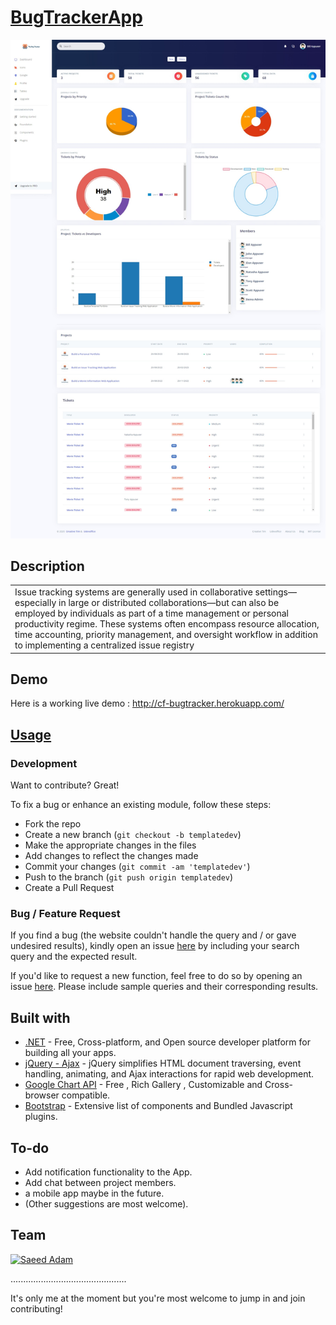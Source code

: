 # [BugTrackerApp](http://cf-bugtracker.herokuapp.com)
<img src="https://github.com/SaeedAdam/BugTrackerApp/blob/main/BugTracker/wwwroot/img/screenshots/Dashboard.jpeg" alt="Dashboard">

## Description
<table>
<tr>
<td>
  Issue tracking systems are generally used in collaborative settings—especially in large or distributed collaborations—but can also be employed by individuals as part of a time management or personal productivity regime. These systems often encompass resource allocation, time accounting, priority management, and oversight workflow in addition to implementing a centralized issue registry
</td>
</tr>
</table>


## Demo
Here is a working live demo :  http://cf-bugtracker.herokuapp.com/

## [Usage](https://iharsh234.github.io/WebApp/) 

### Development
Want to contribute? Great!

To fix a bug or enhance an existing module, follow these steps:

- Fork the repo
- Create a new branch (`git checkout -b templatedev`)
- Make the appropriate changes in the files
- Add changes to reflect the changes made
- Commit your changes (`git commit -am 'templatedev'`)
- Push to the branch (`git push origin templatedev`)
- Create a Pull Request 

### Bug / Feature Request

If you find a bug (the website couldn't handle the query and / or gave undesired results), kindly open an issue [here](https://github.com/SaeedAdam/BugTrackerApp/issues/new) by including your search query and the expected result.

If you'd like to request a new function, feel free to do so by opening an issue [here](https://github.com/SaeedAdam/BugTrackerApp/issues/new). Please include sample queries and their corresponding results.


## Built with 

- [.NET](https://dotnet.microsoft.com/en-us/) - Free, Cross-platform, and Open source developer platform for building all your apps.
- [jQuery - Ajax](http://www.w3schools.com/jquery/jquery_ref_ajax.asp) - jQuery simplifies HTML document traversing, event handling, animating, and Ajax interactions for rapid web development.
- [Google Chart API](https://developers.google.com/chart/interactive/docs/quick_start) - Free , Rich Gallery , Customizable and Cross-browser compatible.
- [Bootstrap](http://getbootstrap.com/) - Extensive list of components and  Bundled Javascript plugins.


## To-do
- Add notification functionality to the App.
- Add chat between project members.
- a mobile app maybe in the future.
- (Other suggestions are most welcome).


## Team

[![Saeed Adam](https://avatars.githubusercontent.com/u/68031078?v=4)](https://github.com/saeedadam)

..............................................

It's only me at the moment but you're most welcome to jump in and join contributing! 

